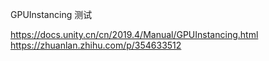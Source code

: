 GPUInstancing 测试

https://docs.unity.cn/cn/2019.4/Manual/GPUInstancing.html
https://zhuanlan.zhihu.com/p/354633512

